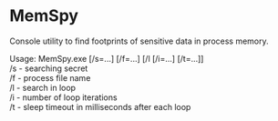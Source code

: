 # MemSpy

Console utility to find footprints of sensitive data in process memory.

Usage:
    MemSpy.exe [/s=...] [/f=...] [/l [/i=...] [/t=...]]  
        /s - searching secret  
        /f - process file name  
        /l - search in loop  
        /i - number of loop iterations  
        /t - sleep timeout in milliseconds after each loop
